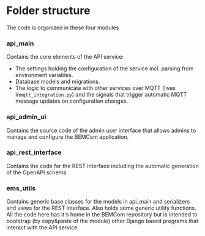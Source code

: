 # Folder structure

The code is organized in these four modules

### api_main

Contains the core elements of the API service:

* The settings holding the configuration of the service incl. parsing from environment variables.
* Database models and migrations.
* The logic to communicate with other services over MQTT (lives in`mqtt_integration.py`) and the signals that trigger automatic MQTT message updates on configuration changes. 

### api_admin_ui

Contains the source code of the admin user interface that allows admins to manage and configure the BEMCom application. 

### api_rest_interface

Contains the code for the REST interface including the automatic generation of the OpenAPI schema.

### ems_utils

Contains generic base classes for the models in api_main and serializers and views for the REST interface. Also holds some generic utility functions. All the code here has it's home in the BEMCom repository but is intended to bootstrap (by copy&paste of the module) other Django based programs that interact with the API service.  